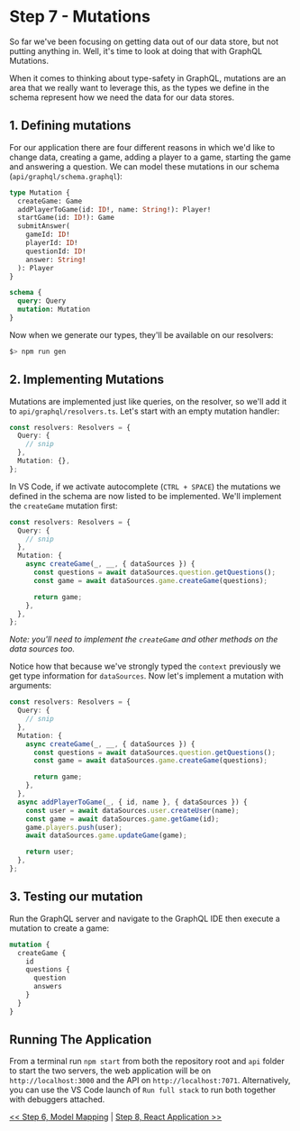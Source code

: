 # Step 7 - Mutations

So far we've been focusing on getting data out of our data store, but not putting anything in. Well, it's time to look at doing that with GraphQL Mutations.

When it comes to thinking about type-safety in GraphQL, mutations are an area that we really want to leverage this, as the types we define in the schema represent how we need the data for our data stores.

## 1. Defining mutations

For our application there are four different reasons in which we'd like to change data, creating a game, adding a player to a game, starting the game and answering a question. We can model these mutations in our schema (`api/graphql/schema.graphql`):

```graphql
type Mutation {
  createGame: Game
  addPlayerToGame(id: ID!, name: String!): Player!
  startGame(id: ID!): Game
  submitAnswer(
    gameId: ID!
    playerId: ID!
    questionId: ID!
    answer: String!
  ): Player
}

schema {
  query: Query
  mutation: Mutation
}
```

Now when we generate our types, they'll be available on our resolvers:

```bash
$> npm run gen
```

## 2. Implementing Mutations

Mutations are implemented just like queries, on the resolver, so we'll add it to `api/graphql/resolvers.ts`. Let's start with an empty mutation handler:

```typescript
const resolvers: Resolvers = {
  Query: {
    // snip
  },
  Mutation: {},
};
```

In VS Code, if we activate autocomplete (`CTRL + SPACE`) the mutations we defined in the schema are now listed to be implemented. We'll implement the `createGame` mutation first:

```typescript
const resolvers: Resolvers = {
  Query: {
    // snip
  },
  Mutation: {
    async createGame(_, __, { dataSources }) {
      const questions = await dataSources.question.getQuestions();
      const game = await dataSources.game.createGame(questions);

      return game;
    },
  },
};
```

_Note: you'll need to implement the `createGame` and other methods on the data sources too._

Notice how that because we've strongly typed the `context` previously we get type information for `dataSources`. Now let's implement a mutation with arguments:

```typescript
const resolvers: Resolvers = {
  Query: {
    // snip
  },
  Mutation: {
    async createGame(_, __, { dataSources }) {
      const questions = await dataSources.question.getQuestions();
      const game = await dataSources.game.createGame(questions);

      return game;
    },
  },
  async addPlayerToGame(_, { id, name }, { dataSources }) {
    const user = await dataSources.user.createUser(name);
    const game = await dataSources.game.getGame(id);
    game.players.push(user);
    await dataSources.game.updateGame(game);

    return user;
  },
};
```

## 3. Testing our mutation

Run the GraphQL server and navigate to the GraphQL IDE then execute a mutation to create a game:

```graphql
mutation {
  createGame {
    id
    questions {
      question
      answers
    }
  }
}
```

## Running The Application

From a terminal run `npm start` from both the repository root and `api` folder to start the two servers, the web application will be on `http://localhost:3000` and the API on `http://localhost:7071`. Alternatively, you can use the VS Code launch of `Run full stack` to run both together with debuggers attached.

[<< Step 6, Model Mapping](../06-model-mapping) | [Step 8, React Application >>](../08-react-app)
